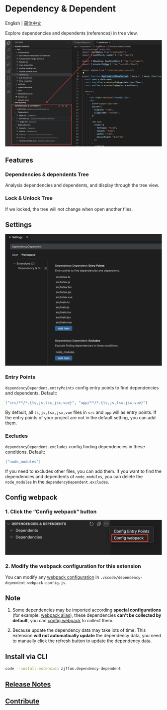 # Dependency & Dependent

English | [简体中文](./README.zh-CN.md)

Explore dependencies and dependents (references) in tree view.

![view](./images/view.webp)

## Features

### Dependencies & dependents Tree

Analysis dependencies and dependents, and display through the tree view.

### Lock & Unlock Tree

If we locked, the tree will not change when open another files.

## Settings

<img src="./images/settings.webp" alt="settings" width="550px" />

### Entry Points

`dependencyDependent.entryPoints` config entry points to find dependencies and dependents. Default:

```json
["src/**/*.{ts,js,tsx,jsx,vue}", "app/**/*.{ts,js,tsx,jsx,vue}"]
```

By default, all `ts,js,tsx,jsx,vue` files in `src` and `app` will as entry points. If the entry points of your project are not in the default setting, you can add them.

### Excludes

`dependencyDependent.excludes` config finding dependencies in these conditions. Default:

```json
["node_modules"]
```

If you need to excludes other files, you can add them. If you want to find the dependencies and dependents of `node_modules`, you can delete the `node_modules` in the `dependencyDependent.excludes`.

## Config webpack

### 1. Click the “Config webpack” button

<img src="./images/config-webpack.webp" alt="config webpack" width="550px" />

### 2. Modify the webpack configuration for this extension

You can modify any [webpack configuration](https://webpack.js.org/configuration/) in `.vscode/dependency-dependent-webpack-config.js`.

## Note

1.  Some dependencies may be imported according **special configurations** (for example: [webpack alias](https://webpack.js.org/configuration/resolve/#resolvealias)), these dependencies **can't be collected by default**, you can [config webpack](#config-webpack) to collect them.

2.  Because update the dependency data may take lots of time. This extension **will not automatically update** the dependency data, you need to manually click the refresh button to update the dependency data.

## Install via CLI

```bash
code --install-extension zjffun.dependency-dependent
```

## [Release Notes](./CHANGELOG.md)

## [Contribute](./CONTRIBUTING.md)
